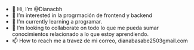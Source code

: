 - 👋 Hi, I’m @Dianacbh
- 👀 I’m interested in la progrmación de frontend y backend
- 🌱 I’m currently learning a programar.
- 💞️ I’m looking to collaborate on  todo lo que me pueda sumar conocimientos relacionado a lo que estoy aprendiendo.
- 📫 How to reach me  a travez de mi correo, dianabasabe2503gmail.com

<!---
Dianacbh/Dianacbh is a ✨ special ✨ repository because its `README.md` (this file) appears on your GitHub profile.
You can click the Preview link to take a look at your changes.
--->
